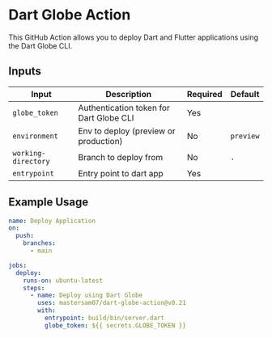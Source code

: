 # Dart Globe Action

This GitHub Action allows you to deploy Dart and Flutter applications using the Dart Globe CLI.

## Inputs

| Input              | Description                              | Required | Default |
|--------------------|------------------------------------------|----------|---------|
| `globe_token`      | Authentication token for Dart Globe CLI  | Yes      |         |
| `environment`      | Env to deploy (preview or production)    | No       |`preview`|
| `working-directory`| Branch to deploy from                    | No       | `.`     |
| `entrypoint`       | Entry point to dart app                  | Yes      |         |

## Example Usage

```yaml
name: Deploy Application
on:
  push:
    branches:
      - main

jobs:
  deploy:
    runs-on: ubuntu-latest
    steps:
      - name: Deploy using Dart Globe
        uses: mastersam07/dart-globe-action@v0.21
        with:
          entrypoint: build/bin/server.dart
          globe_token: ${{ secrets.GLOBE_TOKEN }}
```